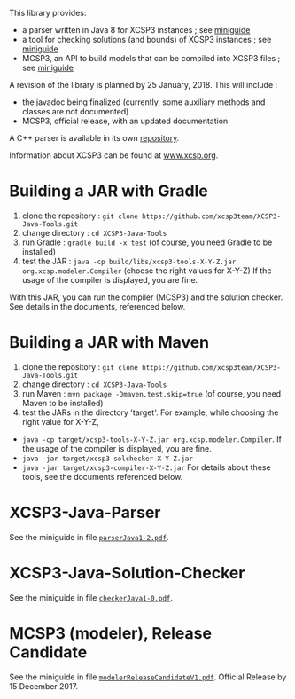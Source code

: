 This library provides:
  * a parser written in Java 8 for XCSP3 instances ; see [miniguide](doc/parserJava1-2.pdf)
  * a tool for checking solutions (and bounds) of XCSP3 instances ; see [miniguide](doc/checkerJava1-0.pdf) 
  * MCSP3, an API to build models that can be compiled into XCSP3 files ; see [miniguide](doc/modelerReleaseCandidateV1.pdf)


A revision of the library is planned by 25 January, 2018. This will include :
  * the javadoc being finalized (currently, some auxiliary methods and classes are not documented)
  * MCSP3, official release, with an updated documentation 

A C++ parser is available in its own [repository](https://github.com/xcsp3team/XCSP3-CPP-Parser).

Information about XCSP3 can be found at www.xcsp.org.

# Building a JAR with Gradle

1. clone the repository : `git clone https://github.com/xcsp3team/XCSP3-Java-Tools.git`
2. change directory : `cd XCSP3-Java-Tools`
3. run Gradle : `gradle build -x test`  (of course, you need Gradle to be installed)
4. test the JAR : `java -cp build/libs/xcsp3-tools-X-Y-Z.jar org.xcsp.modeler.Compiler` (choose the right values for X-Y-Z)
If the usage of the compiler is displayed, you are fine. 

With this JAR, you can run the compiler (MCSP3) and the solution checker. 
See details in the documents, referenced below. 

# Building a JAR with Maven

1. clone the repository : `git clone https://github.com/xcsp3team/XCSP3-Java-Tools.git`
2. change directory : `cd XCSP3-Java-Tools`
3. run Maven : `mvn package -Dmaven.test.skip=true`  (of course, you need Maven to be installed)
4. test the JARs in the directory 'target'. For example, while choosing the right value for X-Y-Z,
  - `java -cp target/xcsp3-tools-X-Y-Z.jar org.xcsp.modeler.Compiler`. If the usage of the compiler is displayed, you are fine. 
  - `java -jar target/xcsp3-solchecker-X-Y-Z.jar` 
  - `java -jar target/xcsp3-compiler-X-Y-Z.jar` 
For details about these tools, see the documents referenced below. 


# XCSP3-Java-Parser

See the miniguide in file [`parserJava1-2.pdf`](doc/parserJava1-2.pdf).

# XCSP3-Java-Solution-Checker

See the miniguide in file [`checkerJava1-0.pdf`](doc/checkerJava1-0.pdf).

# MCSP3 (modeler), Release Candidate

See the miniguide in file [`modelerReleaseCandidateV1.pdf`](doc/modelerReleaseCandidateV1.pdf). Official Release by 15 December 2017.
